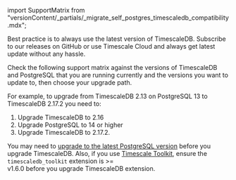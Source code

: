 
import SupportMatrix from "versionContent/_partials/_migrate_self_postgres_timescaledb_compatibility.mdx";

Best practice is to always use the latest version of TimescaleDB. Subscribe to our releases on GitHub or use Timescale
Cloud and always get latest update without any hassle. 

Check the following support matrix against the versions of TimescaleDB and PostgreSQL that you are running currently 
and the versions you want to update to, then choose your upgrade path.

For example, to upgrade from TimescaleDB 2.13 on PostgreSQL 13 to TimescaleDB 2.17.2 you need to:
1. Upgrade TimescaleDB to 2.16
1. Upgrade PostgreSQL to 14 or higher
1. Upgrade TimescaleDB to 2.17.2.

You may need to [upgrade to the latest PostgreSQL version][upgrade-pg] before you upgrade TimescaleDB. Also,
if you use [Timescale Toolkit][toolkit-install], ensure the `timescaledb_toolkit` extension is >=  
v1.6.0 before you upgrade TimescaleDB extension.

<SupportMatrix />

[upgrade-pg]: /self-hosted/:currentVersion:/upgrades/upgrade-pg/#upgrade-your-postgresql-instance
[timescale-toolkit]:https://github.com/timescale/timescaledb-toolkit
[toolkit-install]: /self-hosted/:currentVersion:/tooling/install-toolkit/
